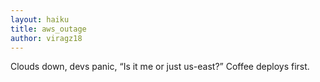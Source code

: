 ```yaml
---
layout: haiku
title: aws_outage
author: viragz18
---
```


Clouds down, devs panic,
“Is it me or just us-east?”
Coffee deploys first.